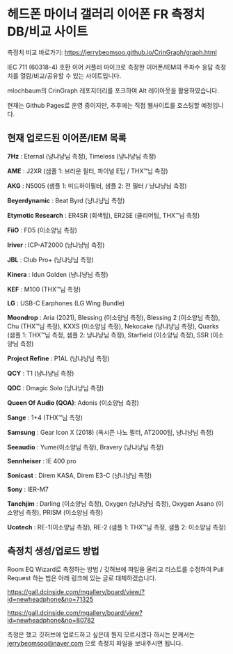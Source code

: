 # 헤드폰 마이너 갤러리 이어폰 FR 측정치 DB/비교 사이트

측정치 비교 바로가기: https://jerrybeomsoo.github.io/CrinGraph/graph.html

IEC 711 (60318-4) 호환 이어 커플러 마이크로 측정한 이어폰/IEM의 주파수 응답 측정치를 열람/비교/공유할 수 있는 사이트입니다.

mlochbaum의 CrinGraph 레포지터리를 포크하여 Alt 레이아웃을 활용하였습니다.

현재는 Github Pages로 운영 중이지만, 추후에는 직접 웹사이트를 호스팅할 예정입니다.


## 현재 업로드된 이어폰/IEM 목록

**7Hz** : Eternal (냥냐냥님 측정), Timeless (냥냐냥님 측정)

**AME** : J2XR (샘플 1: 브라운 필터, 파이널 E팁 / THX™님 측정)

**AKG** : N5005 (샘플 1: 미드하이필터, 샘플 2: 전 필터 / 냥냐냥님 측정)

**Beyerdynamic** : Beat Byrd (냥냐냥님 측정)

**Etymotic Research** : ER4SR (회색팁), ER2SE (클리어팁, THX™님 측정)

**FiiO** : FD5 (이소양님 측정)

**Iriver** : ICP-AT2000 (냥냐냥님 측정)

**JBL** : Club Pro+ (냥냐냥님 측정)

**Kinera** : Idun Golden (냥냐냥님 측정)

**KEF** : M100 (THX™님 측정)

**LG** : USB-C Earphones (LG Wing Bundle)

**Moondrop** : Aria (2021), Blessing (이소양님 측정), Blessing 2 (이소양님 측정), Chu (THX™님 측정), KXXS (이소양님 측정), Nekocake (냥냐냥님 측정), Quarks (샘플 1: THX™님 측정, 샘플 2: 냥냐냥님 측정), Starfield (이소양님 측정), SSR (이소양님 측정)

**Project Refine** : P1AL (냥냐냥님 측정)

**QCY** : T1 (냥냐냥님 측정)

**QDC** : Dmagic Solo (냥냐냥님 측정)

**Queen Of Audio (QOA)**: Adonis (이소양님 측정)

**Sange** : 1+4 (THX™님 측정)

**Samsung** : Gear Icon X (2018) (옥시즌 나노 필터, AT2000팁, 냥냐냥님 측정)

**Seeaudio** : Yume(이소양님 측정), Bravery (냥냐냥님 측정)

**Sennheiser** : IE 400 pro

**Sonicast** : Direm KASA, Direm E3-C (냥냐냥님 측정)

**Sony** : IER-M7

**Tanchjim** : Darling (이소양님 측정), Oxygen (냥냐냥님 측정), Oxygen Asano (이소양님 측정), PRISM (이소양님 측정)

**Ucotech** : RE-1(이소양님 측정), RE-2 (샘플 1: THX™님 측정, 샘플 2: 이소양님 측정)


## 측정치 생성/업로드 방법

Room EQ Wizard로 측정하는 방법 / 깃허브에 파일을 올리고 리스트를 수정하여 Pull Request 하는 법은 아래 링크에 있는 글로 대체하겠습니다.

https://gall.dcinside.com/mgallery/board/view/?id=newheadphone&no=71325

https://gall.dcinside.com/mgallery/board/view?id=newheadphone&no=80782

측정은 했고 깃허브에 업로드하고 싶은데 뭔지 모르시겠다 하시는 분께서는 jerrybeomsoo@naver.com 으로 측정치 파일을 보내주시면 됩니다.
